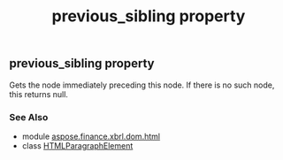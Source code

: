 ﻿---
title: previous_sibling property
second_title: Aspose.Finance for Python via .NET API References
description: 
type: docs
weight: 410
url: /python-net/aspose.finance.xbrl.dom.html/htmlparagraphelement/previous_sibling/
is_root: false
---

## previous_sibling property


Gets the node immediately preceding this node. If there is no such node, this returns null.

### See Also
* module [aspose.finance.xbrl.dom.html](../../)
* class [HTMLParagraphElement](/finance/python-net/aspose.finance.xbrl.dom.html/htmlparagraphelement)
